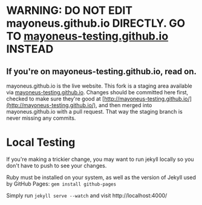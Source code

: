 # WARNING: DO NOT EDIT mayoneus.github.io DIRECTLY. GO TO [mayoneus-testing.github.io](https://github.com/MayOneUs-Testing/mayoneus-testing.github.io/) INSTEAD

## If you're on mayoneus-testing.github.io, read on.

mayoneus.github.io is the live website. This fork is a staging area available via
[mayoneus-testing.github.io](http://mayoneus-testing.github.io). Changes should be 
committed here first, checked to make sure they're good at [http://mayoneus-testing.github.io/](http://mayoneus-testing.github.io/), and then merged into 
mayoneus.github.io with a pull request. That way the staging branch is never 
missing any commits.

Local Testing
=============
If you're making a trickier change, you may want to run jekyll locally so you 
don't have to push to see your changes.

Ruby must be installed on your system, as well as the version of Jekyll used by GitHub Pages: `gem install github-pages`

Simply run `jekyll serve --watch` and visit http://localhost:4000/
